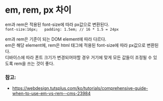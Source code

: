 # em, rem, px 차이

em과 rem은 적용된 font-size에 따라 px값으로 변환된다.  
`
font-size:16px;  
padding: 1.5em; // 16 * 1.5 = 24px  
`

em과 rem은 기준이 되는 DOM element에 따라 다르다.  
em은 해당 element에, rem은 html 태그에 적용된 font-size에 따라 px값으로 변환된다.  
디바이스에 따라 폰트 크기가 변경되어야할 경우 거기에 맞게 모든 값들이 조정될 수 있도록 rem을 쓰는 것이 좋다.

### 참고: 
- https://webdesign.tutsplus.com/ko/tutorials/comprehensive-guide-when-to-use-em-vs-rem--cms-23984 
	